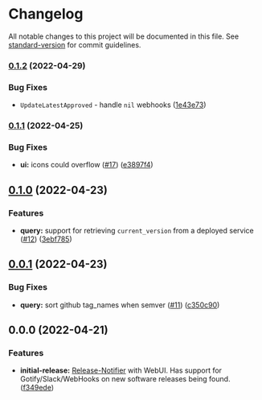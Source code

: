 # Changelog

All notable changes to this project will be documented in this file. See [standard-version](https://github.com/conventional-changelog/standard-version) for commit guidelines.

### [0.1.2](https://github.com/hymenaios-io/Hymenaios/compare/0.1.1...0.1.2) (2022-04-29)


### Bug Fixes

* `UpdateLatestApproved` - handle `nil` webhooks ([1e43e73](https://github.com/hymenaios-io/Hymenaios/commits/1e43e73b4b12aa59c526974a3537d7286e64c17e))

### [0.1.1](https://github.com/hymenaios-io/Hymenaios/compare/0.1.0...0.1.1) (2022-04-25)


### Bug Fixes

* **ui:** icons could overflow ([#17](https://github.com/hymenaios-io/Hymenaios/issues/17)) ([e3897f4](https://github.com/hymenaios-io/Hymenaios/commits/e3897f419a59395d5c292d0c4e34dfa83e641f11))

## [0.1.0](https://github.com/hymenaios-io/Hymenaios/compare/0.0.1...0.1.0) (2022-04-23)


### Features

* **query:** support for retrieving `current_version` from a deployed service ([#12](https://github.com/hymenaios-io/Hymenaios/issues/12)) ([3ebf785](https://github.com/hymenaios-io/Hymenaios/commits/3ebf785f28595d6a57c4f297155cc4c26d9fe94b))

## [0.0.1](https://github.com/hymenaios-io/Hymenaios/compare/0.0.0...0.0.1) (2022-04-23)


### Bug Fixes

* **query:** sort github tag_names when semver ([#11](https://github.com/hymenaios-io/hymenaios/issues/11)) ([c350c90](https://github.com/hymenaios-io/Hymenaios/commits/c350c90ad67d4a69912671a59200ed610e8b7ab2))

## 0.0.0 (2022-04-21)


### Features

* **initial-release:** [Release-Notifier](https://github.com/JosephKav/Release-Notifier) with WebUI. Has support for Gotify/Slack/WebHooks on new software releases being found. ([f349ede](https://github.com/hymenaios-io/Hymenaios/commit/f349edee99ef54c0f4057abdfb0955b63ee7ce5b))